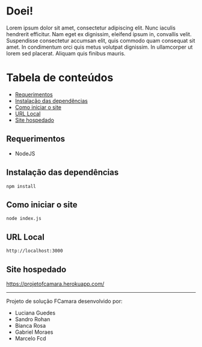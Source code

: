 # Doei!

Lorem ipsum dolor sit amet, consectetur adipiscing elit. Nunc iaculis hendrerit efficitur. Nam eget ex dignissim, eleifend ipsum in, convallis velit. Suspendisse consectetur accumsan elit, quis commodo quam consequat sit amet. In condimentum orci quis metus volutpat dignissim. In ullamcorper ut lorem sed placerat. Aliquam quis finibus mauris.

Tabela de conteúdos
=================
<!--ts-->
   * [Requerimentos](#requerimentos)
   * [Instalação das dependências](#instalacao-das-dependencias)
   * [Como iniciar o site](#como-iniciar-o-site)
   * [URL Local](#url-local)
   * [Site hospedado](#site-hospeadado)
<!--te-->

## Requerimentos

- NodeJS

## Instalação das dependências

```
npm install
```

## Como iniciar o site

```
node index.js
```

## URL Local

```
http://localhost:3000
```

## Site hospedado

https://projetofcamara.herokuapp.com/

- - -
Projeto de solução FCamara desenvolvido por:
- Luciana Guedes
- Sandro Rohan
- Bianca Rosa
- Gabriel Moraes
- Marcelo Fcd
